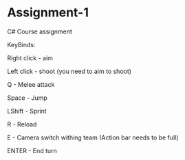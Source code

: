 # Assignment-1
C# Course assignment

KeyBinds:

Right click - aim

Left click - shoot (you need to aim to shoot)

Q - Melee attack

Space - Jump

LShift - Sprint


R - Reload

E - Camera switch withing team (Action bar needs to be full)

ENTER - End turn
